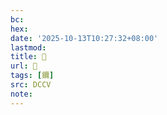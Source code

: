 ```yaml
---
bc:
hex:
date: '2025-10-13T10:27:32+08:00'
lastmod:
title: 􅄅
url: 􅄅
tags: [鑈]
src: DCCV
note:
---
```

